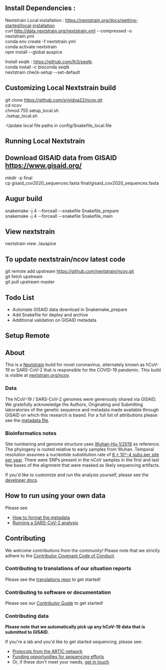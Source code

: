 

## Install Dependencies : 

Nextstrain Local installation : https://nextstrain.org/docs/getting-started/local-installation </br>
curl http://data.nextstrain.org/nextstrain.yml --compressed -o nextstrain.yml </br> 
conda env create -f nextstrain.yml </br>
conda activate nextstrain </br> 
npm install --global auspice </br>

Install seqtk : https://github.com/lh3/seqtk. </br>
conda install -c bioconda seqtk </br>
nextstrain check-setup --set-default </br>

## Customizing Local Nextstrain build

git clone https://github.com/srividya22/ncov.git </br>
cd ncov </br>
chmod 755 setup_local.sh </br>
./setup_local.sh </br>

-Update local file paths in config/Snakefile_local.file </br>

## Running Local Nextstrain

## Download GISAID data from GISAID https://www.gisaid.org/
mkdir -p final </br>
cp gisaid_cov2020_sequences.fasta final/gisaid_cov2020_sequences.fasta </br>

## Augur build
snakemake -j 4 --forceall --snakefile Snakefile_prepare </br>
snakemake -j 4 --forceall --snakefile Snakefile_main </br>

## View nextstrain
nextstrain view ./auspice

## To update nextstrain/ncov latest code
git remote add upstream https://github.com/nextstrain/ncov.git</br>
git fetch upstream </br>
git pull upstream master </br>

## Todo List
- Automate GISAID data download in Snakemake_prepare
- Add Snakefile for deploy and archive 
- Additional validation on GISAID metadata

## Setup Remote 

## About  

This is a [Nextstrain](https://nextstrain.org) build for novel coronavirus, alternately known as hCoV-19 or SARS-CoV-2 that is responsible for the COVID-19 pandemic. This build is visible at [nextstrain.org/ncov](https://nextstrain.org/ncov).

### Data

The hCoV-19 / SARS-CoV-2 genomes were generously shared via GISAID. We gratefully acknowledge the Authors, Originating and Submitting laboratories of the genetic sequence and metadata made available through GISAID on which this research is based. For a full list of attributions please see the [metadata file](data/metadata.tsv).

### Bioinformatics notes

Site numbering and genome structure uses [Wuhan-Hu-1/2019](https://www.ncbi.nlm.nih.gov/nuccore/MN908947) as reference. The phylogeny is rooted relative to early samples from Wuhan. Temporal resolution assumes a nucleotide substitution rate of [8 &times; 10^-4 subs per site per year](http://virological.org/t/phylodynamic-analysis-176-genomes-6-mar-2020/356). There were SNPs present in the nCoV samples in the first and last few bases of the alignment that were masked as likely sequencing artifacts.

If you'd like to customize and run the analysis yourself, please see the [developer docs](./DEV_DOCS.md).

## How to run using your own data

Please see
- [How to format the metadata](./docs/metadata.md)
- [Running a SARS-CoV-2 analysis](./docs/running.md)


## Contributing

We welcome contributions from the community! Please note that we strictly adhere to the [Contributor Covenant Code of Conduct](https://github.com/nextstrain/.github/blob/master/CODE_OF_CONDUCT.md).

### Contributing to translations of our situation reports  
Please see the [translations repo](https://github.com/nextstrain/translations) to get started!

### Contributing to software or documentation   
Please see our [Contributor Guide](https://github.com/nextstrain/.github/blob/master/CONTRIBUTING.md) to get started!

### Contributing data  
**Please note that we automatically pick up any hCoV-19 data that is submitted to GISAID.**  

If you're a lab and you'd like to get started sequencing, please see:  
* [Protocols from the ARTIC network](https://www.protocols.io/groups/artic/publications)  
* [Funding opportunities for sequencing efforts](https://twitter.com/firefoxx66/status/1242147905768751106)  
* Or, if these don't meet your needs, [get in touch](mailto:hello@nextstrain.org)  
